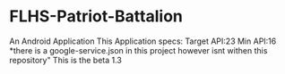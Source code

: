 # FLHS-Patriot-Battalion
An Android Application
This Application specs:
Target API:23
Min API:16
*there is a google-service.json in this project however isnt withen this repository"
This is the beta 1.3
